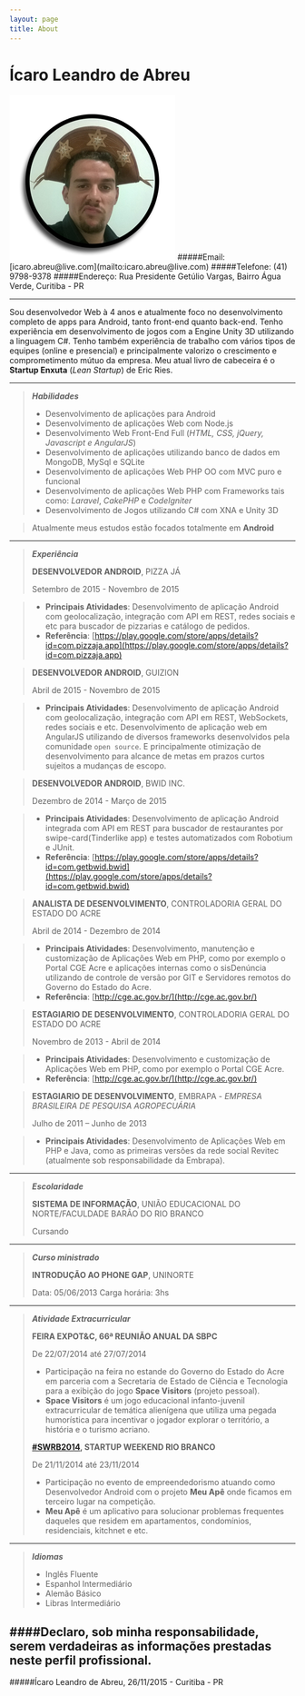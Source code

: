 ```yaml
---
layout: page
title: About
---
```

Ícaro Leandro de Abreu
======
<img src="/images/its_a_me.png" alt="It's a me Ícaro!" style="margin-left:auto;margin-right:auto" />
#####Email: [icaro.abreu@live.com](mailto:icaro.abreu@live.com)
#####Telefone: (41) 9798-9378
#####Endereço: Rua Presidente Getúlio Vargas, Bairro Água Verde, Curitiba - PR

----------

Sou desenvolvedor Web à 4 anos e atualmente foco no desenvolvimento completo de apps para Android, tanto front-end quanto back-end. Tenho experiência em desenvolvimento de jogos com a Engine Unity 3D utilizando a linguagem C#. Tenho também experiência de trabalho com vários tipos de equipes (online e presencial) e principalmente valorizo o crescimento e comprometimento mútuo da empresa. Meu atual livro de cabeceira é o **Startup Enxuta** (*Lean Startup*) de Eric Ries.

----------

> ***Habilidades***
> 
> - Desenvolvimento de aplicações para Android
> - Desenvolvimento de aplicações Web com Node.js 
> - Desenvolvimento Web Front-End Full (*HTML, CSS, jQuery, Javascript e AngularJS*)
> - Desenvolvimento de aplicações utilizando banco de dados em MongoDB, MySql e SQLite
> - Desenvolvimento de aplicações Web PHP OO com MVC puro e funcional
> - Desenvolvimento de aplicações Web PHP com Frameworks tais como: *Laravel*, *CakePHP* e *CodeIgniter*
> - Desenvolvimento de Jogos utilizando C# com XNA e Unity 3D


> Atualmente meus estudos estão focados totalmente em **Android**

----------

> ***Experiência***
>
>**DESENVOLVEDOR ANDROID**, PIZZA JÁ
>
>Setembro de 2015 - Novembro de 2015

> - **Principais Atividades**: Desenvolvimento de aplicação Android com geolocalização, integração com API em REST, redes sociais e etc para buscador de pizzarias e catálogo de pedidos.
> - **Referência**: [https://play.google.com/store/apps/details?id=com.pizzaja.app](https://play.google.com/store/apps/details?id=com.pizzaja.app)

>**DESENVOLVEDOR ANDROID**, GUIZION
>
>Abril de 2015 - Novembro de 2015

> - **Principais Atividades**: Desenvolvimento de aplicação Android com geolocalização, integração com API em REST, WebSockets, redes sociais e etc. Desenvolvimento de aplicação web em AngularJS utilizando de diversos frameworks desenvolvidos pela comunidade `open source`. E principalmente otimização de desenvolvimento para alcance de metas em prazos curtos sujeitos a mudanças de escopo.

>**DESENVOLVEDOR ANDROID**, BWID INC.
>
>Dezembro de 2014 - Março de 2015

> - **Principais Atividades**: Desenvolvimento de aplicação Android integrada com API em REST para buscador de restaurantes por swipe-card(Tinderlike app) e testes automatizados com Robotium e JUnit.  
> - **Referência**: [https://play.google.com/store/apps/details?id=com.getbwid.bwid](https://play.google.com/store/apps/details?id=com.getbwid.bwid)

> **ANALISTA DE DESENVOLVIMENTO**, CONTROLADORIA GERAL DO ESTADO DO ACRE
>
>Abril de 2014 - Dezembro de 2014

> - **Principais Atividades**: Desenvolvimento, manutenção e customização de Aplicações Web em PHP, como por exemplo o Portal CGE Acre e aplicações internas como o sisDenúncia utilizando de controle de versão por GIT e Servidores remotos do Governo do Estado do Acre.
> - **Referência**: [http://cge.ac.gov.br/](http://cge.ac.gov.br/)


> **ESTAGIARIO DE DESENVOLVIMENTO**, CONTROLADORIA GERAL DO ESTADO DO ACRE
> 
>Novembro de 2013 - Abril de 2014

> - **Principais Atividades**: Desenvolvimento e customização de Aplicações Web em PHP, como por exemplo o Portal CGE Acre.
> - **Referência**: [http://cge.ac.gov.br/](http://cge.ac.gov.br/)


> **ESTAGIARIO DE DESENVOLVIMENTO**, EMBRAPA - *EMPRESA BRASILEIRA DE PESQUISA AGROPECUÁRIA*
>
>Julho de 2011 – Junho de 2013

> - **Principais Atividades**: Desenvolvimento de Aplicações Web em PHP e Java, como as primeiras versões da rede social Revitec (atualmente sob responsabilidade da Embrapa).

----------

> ***Escolaridade***
> 
> **SISTEMA DE INFORMAÇÃO**, UNIÃO EDUCACIONAL DO NORTE/FACULDADE BARÃO DO RIO BRANCO
>
> Cursando

----------

>***Curso ministrado***
>
>**INTRODUÇÃO AO PHONE GAP**, UNINORTE
>
> Data: 05/06/2013
> Carga horária: 3hs

----------

>***Atividade Extracurricular***
>
>**FEIRA EXPOT&C, 66ª REUNIÃO ANUAL DA SBPC**
>
>De 22/07/2014 até 27/07/2014 
>
> - Participação na feira no estande do Governo do Estado do Acre em parceria com a Secretaria de Estado de Ciência e Tecnologia para a exibição do jogo **Space Visitors** (projeto pessoal).
> - **Space Visitors** é um jogo educacional infanto-juvenil extracurricular de temática alienígena que utiliza uma pegada humorística para incentivar o jogador explorar o território, a história e o turismo acriano.
>
>**[#SWRB2014](https://twitter.com/hashtag/swrb2014), STARTUP WEEKEND RIO BRANCO**
>
>De 21/11/2014 até 23/11/2014 
>
> - Participação no evento de empreendedorismo atuando como Desenvolvedor Android com o projeto **Meu Apê** onde ficamos em terceiro lugar na competição.
> - **Meu Apê** é um aplicativo para solucionar problemas frequentes daqueles que residem em apartamentos, condomínios, residenciais, kitchnet e etc.


----------

> ***Idiomas***
>  
>  - Inglês Fluente
>  - Espanhol Intermediário
>  - Alemão Básico
>  - Libras Intermediário


####Declaro, sob minha responsabilidade, serem verdadeiras as informações prestadas neste perfil profissional.
----------
#####Ícaro Leandro de Abreu,
26/11/2015 - Curitiba - PR

